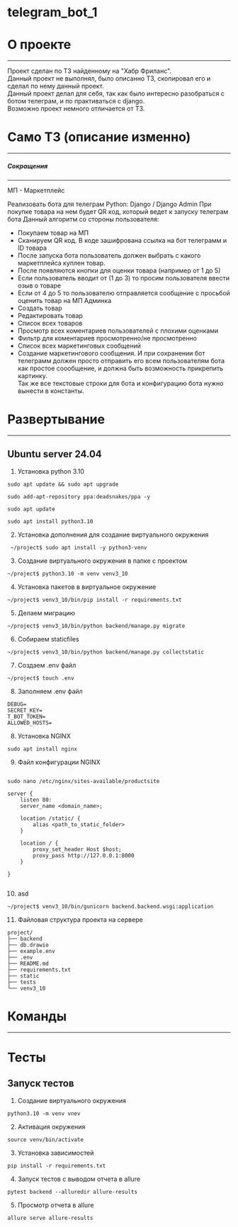 # telegram_bot_1

# О проекте
---
Проект сделан по ТЗ найденному на "Хабр Фриланс".\
Данный проект не выполнял, было описанно ТЗ, скопировал его и сделал по нему данный проект.\
Данный проект делал для себя, так как было интересно разобраться с ботом телеграм, и по практиваться с django.\
Возможно проект немного отличается от ТЗ.
# Само ТЗ (описание изменно)
---
##### Сокращения
---
МП - Маркетплейс

Реализовать бота для телеграм
Python: Django / Django Admin
При покупке товара на нем будет QR код, который ведет к запуску телеграм бота
Данный алгоритм со стороны пользователя:
- Покупаем товар на МП
- Сканируем QR код. В коде зашифрована ссылка на бот телеграмм и ID товара
- После запуска бота пользователь должен выбрать с какого маркетплейса куплен товар.
- После появляются кнопки для оценки товара (например от 1 до 5)
- Если пользователь вводит от (1 до 3) то просим пользователя ввести озыв о товаре
- Если от 4 до 5 то пользователю отправляется сообщение с просьбой оценить товар на МП
Админка
- Создать товар
- Редактировать товар
- Список всех товаров
- Просмотр всех коментариев пользователей с плохими оценками
- Фильтр для коментариев просмотренно/не просмотренно
- Список всех маркетинговых сообщений
- Создание маркетингового сообщения.
И при сохранении бот телеграмм должен просто отправить его всем пользователям бота как простое соообщение, и должна быть возможность прикрепить картинку.\
Так же все текстовые строки для бота и конфигурацию бота нужно вынести в константы.

# Развертывание

---
## Ubuntu server 24.04
1. Установка python 3.10
```
sudo apt update && sudo apt upgrade
```
```
sudo add-apt-repository ppa:deadsnakes/ppa -y
```
```
sudo apt update
```
```
sudo apt install python3.10
```
  2. Установка дополнения для создание виртуального окружения
```
 ~/project$ sudo apt install -y python3-venv
```
  3. Создание виртуального окружения в папке с проектом
```
~/project$ python3.10 -m venv venv3_10  
```
4. Установка пакетов в виртуальное окружение
```
~/project$ venv3_10/bin/pip install -r requirements.txt
```
5. Делаем миграцию 
```
~/project$ venv3_10/bin/python backend/manage.py migrate
```
6. Собираем staticfiles
```
~/project$ venv3_10/bin/python backend/manage.py collectstatic
```
7.  Создаем .env файл
```
~/project$ touch .env
```
8. Заполняем .env файл
```
DEBUG=
SECRET_KEY=
T_BOT_TOKEN=
ALLOWED_HOSTS=
```
8. Установка NGINX
```
sudo apt install nginx
```
9. Файл конфигурации NGINX
```

sudo nano /etc/nginx/sites-available/productsite
```
```
server {
	listen 80:
	server_name <domain_name>;

	location /static/ {
		alias <path_to_static_folder>
	}

	location / {
		proxy_set_header Host $host;
		proxy_pass http://127.0.0.1:8000
	}

}
```
```

```

10. asd
```
~/project$ venv3_10/bin/gunicorn backend.backend.wsgi:application
```









11. Файловая структура проекта на сервере
```
project/
├── backend
├── db.drawio
├── example.env
├── .env
├── README.md
├── requirements.txt
├── static
├── tests
└── venv3_10
```



# Команды

---

# Тесты

## Запуск тестов
1. Создание виртуального окружения
```
python3.10 -m venv vnev
```
2. Активация окружения
```
source venv/bin/activate
```
3. Установка зависимостей
```
pip install -r requirements.txt
```
4. Запуск тестов с выводом отчета в allure
```
pytest backend --alluredir allure-results
```
5. Просмотр отчета в allure
```
allure serve allure-results
```